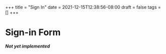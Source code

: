 +++
title = "Sign In"
date = 2021-12-15T12:38:56-08:00
draft = false
tags = []
+++

# Sign-in Form

***Not yet implemented***